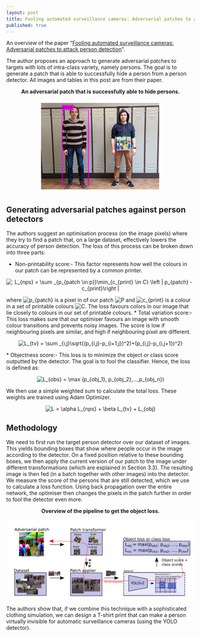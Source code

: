 ```yaml
---
layout: post
title: Fooling automated surveillance cameras: Adversarial patches to attack person detection
published: true
---
```


An overview of the paper “[Fooling automated surveillance cameras: Adversarial patches to attack person detection](https://arxiv.org/pdf/1904.08653.pdf)”.
<!--break-->
The author proposes an approach to generate adversarial patches to targets with lots of intra-class variety, namely persons. The goal is to generate a patch that is able to successfully hide a person from a person detector. All images and tables in this post are from their paper.
<p align="center">
<b>An adversarial patch that is successfully able to hide persons.</b>
</p>
<p align="center">
<img src="https://raw.githubusercontent.com/ramnathkumar181/ramnathkumar181.github.io/master/assets/Papers/4/Figure-1.png?raw=true" alt="Figure 1"/>
</p>

## Generating adversarial patches against person detectors

The authors suggest an optimisation process (on the image pixels) where they try to find a patch that, on a large dataset, effectively lowers the accuracy of person detection. The loss of this process can be broken down into three parts:
* Non-printability score:- This factor represents how well the colours in our patch can be represented by a common printer.
<p align="center">
<img src="https://latex.codecogs.com/svg.latex?L_{nps}&space;=&space;\sum&space;_{p_{patch&space;\in&space;p}}\min_{c_{print}&space;\in&space;C}&space;\left&space;|&space;p_{patch}&space;-c_{print}\right&space;|" title="L_{nps} = \sum _{p_{patch \in p}}\min_{c_{print} \in C} \left | p_{patch} -c_{print}\right |" />
</p>
where <img src="https://latex.codecogs.com/svg.latex?p_{patch}" title="p_{patch}" /> is a pixel in of our patch <img src="https://latex.codecogs.com/svg.latex?P" title="P" /> and <img src="https://latex.codecogs.com/svg.latex?c_{print}" title="c_{print}" /> is a colour in a set of printable colours <img src="https://latex.codecogs.com/svg.latex?C" title="C" />. The loss favours colors in our image that lie closely to colours in our set of printable colours.
* Total variation score:- This loss makes sure that our optimiser favours an image with smooth colour transitions and prevents noisy images. The score is low if neighbouring pixels are similar, and high if neighbouring pixel are different.
<p align="center">
<img src="https://latex.codecogs.com/svg.latex?L_{tv}&space;=&space;\sum&space;_{i,j}\sqrt{(p_{i,j}-p_{i&plus;1,j})^2)&plus;(p_{i,j}-p_{i,j&plus;1})^2}" title="L_{tv} = \sum _{i,j}\sqrt{(p_{i,j}-p_{i+1,j})^2)+(p_{i,j}-p_{i,j+1})^2}" />
</p>
* Objectness score:- This loss is to minimize the object or class score outputted by the detector. The goal is to fool the classifier. Hence, the loss is defined as:
<p align="center">
<img src="https://latex.codecogs.com/svg.latex?L_{obs}&space;=&space;\max&space;(p_{obj_1},&space;p_{obj_2},...,p_{obj_n})" title="L_{obs} = \max (p_{obj_1}, p_{obj_2},...,p_{obj_n})" />
</p>

We then use a simple weighted sum to calculate the total loss. These weights are trained using Adam Optimizer.
<p align="center">
<img src="https://latex.codecogs.com/svg.latex?L&space;=&space;\alpha&space;L_{nps}&space;&plus;&space;\beta&space;L_{tv}&space;&plus;&space;L_{obj}" title="L = \alpha L_{nps} + \beta L_{tv} + L_{obj}" />
</p>


## Methodology

We need to first run the target person detector over our dataset of images. This yields bounding boxes that show where people occur in the image according to the detector. On a fixed position relative to these bounding boxes, we then apply the current version of our patch to the image under different transformations (which are explained in Section 3.3). The resulting image is then fed (in a batch together with other images) into the detector. We measure the score of the persons that are still detected, which we use to calculate a loss function. Using back propagation over the entire network, the optimiser then changes the pixels in the patch further in order to fool the detector even more.

<p align="center">
<b> Overview of the pipeline to get the object loss.</b>
</p>
<p align="center">
<img src="https://raw.githubusercontent.com/ramnathkumar181/ramnathkumar181.github.io/master/assets/Papers/4/Figure-2.png?raw=true" alt="Figure 2"/>
</p>

The authors show that, if we combine this technique with a sophisticated clothing simulation, we can design a T-shirt print that can make a person virtually invisible for automatic surveillance cameras (using the YOLO detector).
